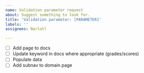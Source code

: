 ```yaml
---
name: Validation parameter request
about: Suggest something to look for.
title: 'Validation parameter: [PARAMETER]'
labels: ''
assignees: Narlotl

---
```

- [ ] Add page to docs
- [ ] Update keyword in docs where appropriate (grades/scores)
- [ ] Populate data
- [ ] Add subnav to domain page
